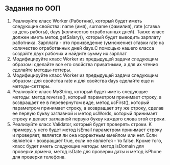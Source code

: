 ## Задания по ООП
1. Реализуйте класс Worker (Работник), который будет иметь следующие свойства: name (имя), surname (фамилия), rate (ставка за день работы), days (количество отработанных дней). Также класс должен иметь метод getSalary(), который будет выводить зарплату работника. Зарплата - это произведение (умножение) ставки rate на количество отработанных дней days.С помощью нашего класса создайте двух рабочих и найдите сумму их зарплат
3. Модифицируйте класс Worker из предыдущей задачи следующим образом: сделайте все его свойства приватными, а для их чтения сделайте методы-геттеры.
4. Модифицируйте класс Worker из предыдущей задачи следующим образом: для свойства rate и для свойства days сделайте еще и методы-сеттеры.
5. Реализуйте класс MyString, который будет иметь следующие методы: метод reverse(), который параметром принимает строку, а возвращает ее в перевернутом виде, метод ucFirst(), который параметром принимает строку, а возвращает эту же строку, сделав ее первую букву заглавной и метод ucWords, который принимает строку и делает заглавной первую букву каждого слова этой строки.
6.  Реализуйте класс Validator, который будет проверять строки. К примеру, у него будет метод isEmail параметром принимает строку и проверяет, является ли она корректным емейлом или нет. Если является - возвращает true, если не является - то false. Кроме того, класс будет иметь следующие методы: метод isDomain для проверки домена, метод isDate для проверки даты и метод isPhone для проверки телефона.
